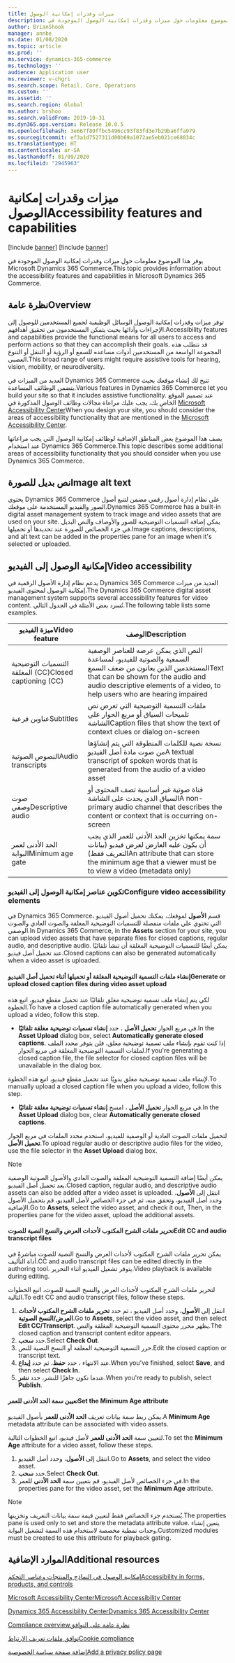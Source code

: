 ```yaml
---
title: ميزات وقدرات إمكانية الوصول
description: يوفر هذا الموضوع معلومات حول ميزات وقدرات إمكانية الوصول الموجودة في Microsoft Dynamics 365 Commerce.
author: BrianShook
manager: annbe
ms.date: 01/08/2020
ms.topic: article
ms.prod: ''
ms.service: dynamics-365-commerce
ms.technology: ''
audience: Application user
ms.reviewer: v-chgri
ms.search.scope: Retail, Core, Operations
ms.custom: ''
ms.assetid: ''
ms.search.region: Global
ms.author: brshoo
ms.search.validFrom: 2019-10-31
ms.dyn365.ops.version: Release 10.0.5
ms.openlocfilehash: 3e667f89ffbc5496cc93f83fd3e7b29ba6ffa979
ms.sourcegitcommit: ef3a1d7527311d00b69a1072ae5eb021ce68034c
ms.translationtype: HT
ms.contentlocale: ar-SA
ms.lasthandoff: 01/09/2020
ms.locfileid: "2945963"
---
```

# <a name="accessibility-features-and-capabilities"></a><span data-ttu-id="2ff2e-103">ميزات وقدرات إمكانية الوصول</span><span class="sxs-lookup"><span data-stu-id="2ff2e-103">Accessibility features and capabilities</span></span>

[!include [banner](includes/preview-banner.md)]
[!include [banner](includes/banner.md)]

<span data-ttu-id="2ff2e-104">يوفر هذا الموضوع معلومات حول ميزات وقدرات إمكانية الوصول الموجودة في Microsoft Dynamics 365 Commerce.</span><span class="sxs-lookup"><span data-stu-id="2ff2e-104">This topic provides information about the accessibility features and capabilities in Microsoft Dynamics 365 Commerce.</span></span>

## <a name="overview"></a><span data-ttu-id="2ff2e-105">نظرة عامة</span><span class="sxs-lookup"><span data-stu-id="2ff2e-105">Overview</span></span>

<span data-ttu-id="2ff2e-106">توفر ميزات وقدرات إمكانية الوصول الوسائل الوظيفية لجميع المستخدمين للوصول إلى الإجراءات وأدائها بحيث يتمكن المستخدمون من تحقيق أهدافهم.</span><span class="sxs-lookup"><span data-stu-id="2ff2e-106">Accessibility features and capabilities provide the functional means for all users to access and perform actions so that they can accomplish their goals.</span></span> <span data-ttu-id="2ff2e-107">قد تتطلب هذه المجموعة الواسعة من المستخدمين أدوات مساعده للسمع أو الرؤية أو التنقل أو التنوع العصبي.</span><span class="sxs-lookup"><span data-stu-id="2ff2e-107">This broad range of users might require assistive tools for hearing, vision, mobility, or neurodiversity.</span></span>

<span data-ttu-id="2ff2e-108">العديد من الميزات في Dynamics 365 Commerce تتيح لك إنشاء موقعك بحيث يتضمن الوظائف المساعدة.</span><span class="sxs-lookup"><span data-stu-id="2ff2e-108">Various features in Dynamics 365 Commerce let you build your site so that it includes assistive functionality.</span></span> <span data-ttu-id="2ff2e-109">عند تصميم الموقع الخاص بك، يجب عليك مراعاة مجالات وظائف الوصول المذكورة في [Microsoft Accessibility Center](https://www.microsoft.com/accessibility)</span><span class="sxs-lookup"><span data-stu-id="2ff2e-109">When you design your site, you should consider the areas of accessibility functionality that are mentioned in the [Microsoft Accessibility Center](https://www.microsoft.com/accessibility).</span></span> 

<span data-ttu-id="2ff2e-110">يصف هذا الموضوع بعض المناطق الإضافية لوظائف إمكانية الوصول التي يجب مراعاتها عند استخدام Dynamics 365 Commerce.</span><span class="sxs-lookup"><span data-stu-id="2ff2e-110">This topic describes some additional areas of accessibility functionality that you should consider when you use Dynamics 365 Commerce.</span></span>

## <a name="image-alt-text"></a><span data-ttu-id="2ff2e-111">نص بديل للصورة</span><span class="sxs-lookup"><span data-stu-id="2ff2e-111">Image alt text</span></span>

<span data-ttu-id="2ff2e-112">يحتوي Dynamics 365 Commerce على نظام إدارة أصول رقمي مضمن لتتبع أصول الصور والفيديو المستخدمة على موقعك.</span><span class="sxs-lookup"><span data-stu-id="2ff2e-112">Dynamics 365 Commerce has a built-in digital asset management system to track image and video assets that are used on your site.</span></span> <span data-ttu-id="2ff2e-113">يمكن إضافة التسميات التوضيحية للصور والأوصاف والنص البديل في جزء الخصائص للصورة عند تحديدها أو تحميلها.</span><span class="sxs-lookup"><span data-stu-id="2ff2e-113">Image captions, descriptions, and alt text can be added in the properties pane for an image when it's selected or uploaded.</span></span>

## <a name="video-accessibility"></a><span data-ttu-id="2ff2e-114">إمكانية الوصول إلى الفيديو</span><span class="sxs-lookup"><span data-stu-id="2ff2e-114">Video accessibility</span></span>

<span data-ttu-id="2ff2e-115">يدعم نظام إدارة الأصول الرقمية في Dynamics 365 Commerce العديد من ميزات إمكانية الوصول لمحتوى الفيديو.</span><span class="sxs-lookup"><span data-stu-id="2ff2e-115">The Dynamics 365 Commerce digital asset management system supports several accessibility features for video content.</span></span> <span data-ttu-id="2ff2e-116">تُسرد بعض الأمثلة في الجدول التالي.</span><span class="sxs-lookup"><span data-stu-id="2ff2e-116">The following table lists some examples.</span></span>

| <span data-ttu-id="2ff2e-117">ميزة الفيديو</span><span class="sxs-lookup"><span data-stu-id="2ff2e-117">Video feature</span></span>               | <span data-ttu-id="2ff2e-118">‏‏الوصف</span><span class="sxs-lookup"><span data-stu-id="2ff2e-118">Description</span></span> |
|-----------------------------|-------------|
| <span data-ttu-id="2ff2e-119">التسميات التوضيحية المغلقة (CC)</span><span class="sxs-lookup"><span data-stu-id="2ff2e-119">Closed captioning (CC)</span></span>      | <span data-ttu-id="2ff2e-120">النص الذي يمكن عرضه للعناصر الوصفية السمعية والصوتية للفيديو، لمساعدة المستخدمين الذين يعانون من ضعف السمع</span><span class="sxs-lookup"><span data-stu-id="2ff2e-120">Text that can be shown for the audio and audio descriptive elements of a video, to help users who are hearing impaired</span></span> |
| <span data-ttu-id="2ff2e-121">عناوين فرعية</span><span class="sxs-lookup"><span data-stu-id="2ff2e-121">Subtitles</span></span>                   | <span data-ttu-id="2ff2e-122">ملفات التسمية التوضيحية التي تعرض نص تلميحات السياق أو مربع الحوار علي الشاشة</span><span class="sxs-lookup"><span data-stu-id="2ff2e-122">Caption files that show the text of context clues or dialog on-screen</span></span> |
| <span data-ttu-id="2ff2e-123">النصوص الصوتية</span><span class="sxs-lookup"><span data-stu-id="2ff2e-123">Audio transcripts</span></span>           | <span data-ttu-id="2ff2e-124">نسخة نصية للكلمات المنطوقة التي يتم إنشاؤها من صوت مادة أصل الفيديو</span><span class="sxs-lookup"><span data-stu-id="2ff2e-124">A textual transcript of spoken words that is generated from the audio of a video asset</span></span> |
| <span data-ttu-id="2ff2e-125">صوت وصفي</span><span class="sxs-lookup"><span data-stu-id="2ff2e-125">Descriptive audio</span></span>           | <span data-ttu-id="2ff2e-126">قناة صوتية غير أساسية تصف المحتوى أو السياق الذي يحدث على الشاشة</span><span class="sxs-lookup"><span data-stu-id="2ff2e-126">A non-primary audio channel that describes the content or context that is occurring on-screen</span></span> |
| <span data-ttu-id="2ff2e-127">الحد الأدنى لعمر البوابة</span><span class="sxs-lookup"><span data-stu-id="2ff2e-127">Minimum age gate</span></span>            | <span data-ttu-id="2ff2e-128">سمة يمكنها تخزين الحد الأدنى للعمر الذي يجب أن يكون عليه العارض لعرض فيديو (بيانات التعريف فقط)</span><span class="sxs-lookup"><span data-stu-id="2ff2e-128">An attribute that can store the minimum age that a viewer must be to view a video (metadata only)</span></span> |

### <a name="configure-video-accessibility-elements"></a><span data-ttu-id="2ff2e-129">تكوين عناصر إمكانية الوصول إلى الفيديو</span><span class="sxs-lookup"><span data-stu-id="2ff2e-129">Configure video accessibility elements</span></span>

<span data-ttu-id="2ff2e-130">في Dynamics 365 Commerce، قسم **الأصول** لموقعك، يمكنك تحميل أصول الفيديو التي تحتوي علي ملفات منفصلة للتسميات التوضيحية المغلقة والصوت العادي والصوت الوصفي.</span><span class="sxs-lookup"><span data-stu-id="2ff2e-130">In Dynamics 365 Commerce, in the **Assets** section for your site, you can upload video assets that have separate files for closed captions, regular audio, and descriptive audio.</span></span> <span data-ttu-id="2ff2e-131">يمكن أيضًا للتسميات التوضيحية المغلقة أن تنشأ تلقائيًا عند تحميل أصل فيديو.</span><span class="sxs-lookup"><span data-stu-id="2ff2e-131">Closed captions can also be generated automatically when a video asset is uploaded.</span></span>

#### <a name="generate-or-upload-closed-caption-files-during-video-asset-upload"></a><span data-ttu-id="2ff2e-132">إنشاء ملفات التسمية التوضيحية المغلقة أو تحميلها أثناء تحميل أصل الفيديو</span><span class="sxs-lookup"><span data-stu-id="2ff2e-132">Generate or upload closed caption files during video asset upload</span></span>

<span data-ttu-id="2ff2e-133">لكي يتم إنشاء ملف تسمية توضيحية مغلق تلقائيًا عند تحميل مقطع فيديو، اتبع هذه الخطوة.</span><span class="sxs-lookup"><span data-stu-id="2ff2e-133">To have a closed caption file automatically generated when you upload a video, follow this step.</span></span>

- <span data-ttu-id="2ff2e-134">في مربع الحوار **تحميل الأصل** ، حدد **إنشاء تسميات توضيحية مغلقة تلقائيًا**.</span><span class="sxs-lookup"><span data-stu-id="2ff2e-134">In the **Asset Upload** dialog box, select **Automatically generate closed captions**.</span></span> <span data-ttu-id="2ff2e-135">إذا كنت تقوم بإنشاء ملف تسمية توضيحية مغلق، فلن يتوفر محدد الملف لملفات التسمية التوضيحية المغلقة في مربع الحوار.</span><span class="sxs-lookup"><span data-stu-id="2ff2e-135">If you're generating a closed caption file, the file selector for closed caption files will be unavailable in the dialog box.</span></span>

<span data-ttu-id="2ff2e-136">لإنشاء ملف تسمية توضيحية مغلق يدويًا عند تحميل مقطع فيديو، اتبع هذه الخطوة.</span><span class="sxs-lookup"><span data-stu-id="2ff2e-136">To manually upload a closed caption file when you upload a video, follow this step.</span></span>

- <span data-ttu-id="2ff2e-137">في مربع الحوار **تحميل الأصل** ، امسح **إنشاء تسميات توضيحية مغلقة تلقائيًا**.</span><span class="sxs-lookup"><span data-stu-id="2ff2e-137">In the **Asset Upload** dialog box, clear **Automatically generate closed captions**.</span></span>

<span data-ttu-id="2ff2e-138">لتحميل ملفات الصوت العادية أو الوصفية للفيديو، استخدم محدد الملفات في مربع الحوار **تحميل الأصل**.</span><span class="sxs-lookup"><span data-stu-id="2ff2e-138">To upload regular audio or descriptive audio files for the video, use the file selector in the **Asset Upload** dialog box.</span></span>

> [!NOTE]
> <span data-ttu-id="2ff2e-139">يمكن أيضًا إضافة التسمية التوضيحية المغلقة والصوت العادي والأصول الصوتية الوصفية بعد تحميل أصل الفيديو.</span><span class="sxs-lookup"><span data-stu-id="2ff2e-139">Closed caption, regular audio, and descriptive audio assets can also be added after a video asset is uploaded.</span></span> <span data-ttu-id="2ff2e-140">انتقل إلى **الأصول**، وحدد أصل الفيديو، وتحقق منه، ثم في جزء الخصائص لأصل الفيديو، قم بتحميل الأصول الإضافية.</span><span class="sxs-lookup"><span data-stu-id="2ff2e-140">Go to **Assets**, select the video asset, and check it out, Then, in the properties pane for the video asset, upload the additional assets.</span></span>

#### <a name="edit-cc-and-audio-transcript-files"></a><span data-ttu-id="2ff2e-141">تحرير ملفات الشرح المكتوب لأحداث العرض والنسخ النصية للصوت</span><span class="sxs-lookup"><span data-stu-id="2ff2e-141">Edit CC and audio transcript files</span></span>

<span data-ttu-id="2ff2e-142">يمكن تحرير ملفات الشرح المكتوب لأحداث العرض والنسخ النصية للصوت مباشرةً في أداة التأليف.</span><span class="sxs-lookup"><span data-stu-id="2ff2e-142">CC and audio transcript files can be edited directly in the authoring tool.</span></span> <span data-ttu-id="2ff2e-143">يتوفر تشغيل الفيديو أثناء التحرير.</span><span class="sxs-lookup"><span data-stu-id="2ff2e-143">Video playback is available during editing.</span></span>

<span data-ttu-id="2ff2e-144">لتحرير ملفات الشرح المكتوب لأحداث العرض والنسخ النصية للصوت، اتبع الخطوات التالية.</span><span class="sxs-lookup"><span data-stu-id="2ff2e-144">To edit CC and audio transcript files, follow these steps.</span></span>

1. <span data-ttu-id="2ff2e-145">انتقل إلى **الأصول**، وحدد أصل الفيديو ، ثم حدد **تحرير ملفات الشرح المكتوب لأحداث العرض/النسخ الصوتية**.</span><span class="sxs-lookup"><span data-stu-id="2ff2e-145">Go to **Assets**, select the video asset, and then select **Edit CC/Transcript**.</span></span> <span data-ttu-id="2ff2e-146">يظهر محرر محتوي التسمية التوضيحية المغلقة والنص.</span><span class="sxs-lookup"><span data-stu-id="2ff2e-146">The closed caption and transcript content editor appears.</span></span>
1. <span data-ttu-id="2ff2e-147">حدد **سحب**.</span><span class="sxs-lookup"><span data-stu-id="2ff2e-147">Select **Check Out**.</span></span>
1. <span data-ttu-id="2ff2e-148">حرر التسمية التوضيحية المغلقة أو النسخ النصية للنص.</span><span class="sxs-lookup"><span data-stu-id="2ff2e-148">Edit the closed caption or transcript text.</span></span>
1. <span data-ttu-id="2ff2e-149">عند الانتهاء ، حدد **حفظ**، ثم حدد **إيداع**.</span><span class="sxs-lookup"><span data-stu-id="2ff2e-149">When you've finished, select **Save**, and then select **Check In**.</span></span>
1. <span data-ttu-id="2ff2e-150">عندما تكون جاهزًا للنشر، حدد **نشر**.</span><span class="sxs-lookup"><span data-stu-id="2ff2e-150">When you're ready to publish, select **Publish**.</span></span>

#### <a name="set-the-minimum-age-attribute"></a><span data-ttu-id="2ff2e-151">تعيين سمة الحد الأدنى للعمر</span><span class="sxs-lookup"><span data-stu-id="2ff2e-151">Set the Minimum Age attribute</span></span>

<span data-ttu-id="2ff2e-152">يمكن ربط سمة بيانات تعريف **الحد الأدنى للعمر** بأصول الفيديو.</span><span class="sxs-lookup"><span data-stu-id="2ff2e-152">A **Minimum Age** metadata attribute can be associated with video assets.</span></span>

<span data-ttu-id="2ff2e-153">لتعيين سمة **الحد الأدنى للعمر** لأصل فيديو، اتبع الخطوات التالية.</span><span class="sxs-lookup"><span data-stu-id="2ff2e-153">To set the **Minimum Age** attribute for a video asset, follow these steps.</span></span>

1. <span data-ttu-id="2ff2e-154">انتقل إلى **الأصول**، وحدد أصل الفيديو.</span><span class="sxs-lookup"><span data-stu-id="2ff2e-154">Go to **Assets**, and select the video asset.</span></span>
1. <span data-ttu-id="2ff2e-155">حدد **سحب**.</span><span class="sxs-lookup"><span data-stu-id="2ff2e-155">Select **Check Out**.</span></span>
1. <span data-ttu-id="2ff2e-156">في جزء الخصائص لأصل الفيديو، قم بتعيين سمة **الحد الأدنى** للعمر.</span><span class="sxs-lookup"><span data-stu-id="2ff2e-156">In the properties pane for the video asset, set the **Minimum Age** attribute.</span></span>

> [!NOTE]
> <span data-ttu-id="2ff2e-157">يُستخدم جزء الخصائص فقط لتعيين قيمة سمة بيانات التعريف وتخزينها.</span><span class="sxs-lookup"><span data-stu-id="2ff2e-157">The properties pane is used only to set and store the metadata attribute value.</span></span> <span data-ttu-id="2ff2e-158">يتعين إنشاء وحدات نمطية مخصصة لاستخدام هذه السمة لتشغيل البوابة.</span><span class="sxs-lookup"><span data-stu-id="2ff2e-158">Customized modules must be created to use this attribute for playback gating.</span></span>

## <a name="additional-resources"></a><span data-ttu-id="2ff2e-159">الموارد الإضافية</span><span class="sxs-lookup"><span data-stu-id="2ff2e-159">Additional resources</span></span>

[<span data-ttu-id="2ff2e-160">إمكانية الوصول في النماذج والمنتجات وعناصر التحكم</span><span class="sxs-lookup"><span data-stu-id="2ff2e-160">Accessibility in forms, products, and controls</span></span>](https://docs.microsoft.com/dynamics365/unified-operations/dev-itpro/user-interface/enable-accessibility)

[<span data-ttu-id="2ff2e-161">Microsoft Accessibility Center</span><span class="sxs-lookup"><span data-stu-id="2ff2e-161">Microsoft Accessibility Center</span></span>](https://www.microsoft.com/accessibility)

[<span data-ttu-id="2ff2e-162">Dynamics 365 Accessibility Center</span><span class="sxs-lookup"><span data-stu-id="2ff2e-162">Dynamics 365 Accessibility Center</span></span>](https://docs.microsoft.com/dynamics365/get-started/accessibility/index)

[<span data-ttu-id="2ff2e-163">‏‫نظرة عامة على التوافق</span><span class="sxs-lookup"><span data-stu-id="2ff2e-163">Compliance overview</span></span>](compliance-overview.md)

[<span data-ttu-id="2ff2e-164">توافق ملفات تعريف الارتباط</span><span class="sxs-lookup"><span data-stu-id="2ff2e-164">Cookie compliance</span></span>](cookie-compliance.md)

[<span data-ttu-id="2ff2e-165">إضافة صفحة سياسة الخصوصية</span><span class="sxs-lookup"><span data-stu-id="2ff2e-165">Add a privacy policy page</span></span>](add-privacy-page.md)
